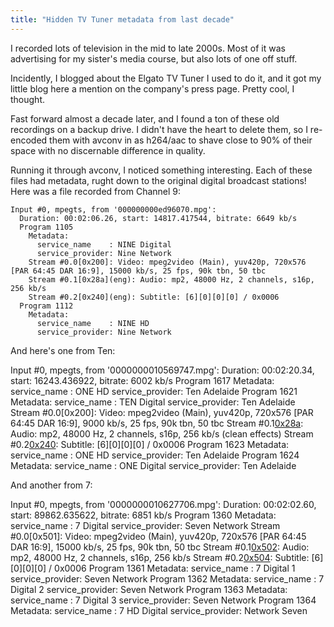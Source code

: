 ```yaml
---
title: "Hidden TV Tuner metadata from last decade"
---
```

I recorded lots of television in the mid to late 2000s. Most of it was advertising for my sister's media course, but also lots of one off stuff.

Incidently, I blogged about the Elgato TV Tuner I used to do it, and it got my little blog here a mention on the company's press page. Pretty cool, I thought.

Fast forward almost a decade later, and I found a ton of these old recordings on a backup drive. I didn't have the heart to delete them, so I re-encoded them with avconv in as h264/aac to shave close to 90% of their space with no discernable difference in quality.

Running it through avconv, I noticed something interesting. Each of these files had metadata, rught down to the original digital broadcast stations! Here was a file recorded from Channel 9:

    Input #0, mpegts, from '000000000ed96070.mpg':
      Duration: 00:02:06.26, start: 14817.417544, bitrate: 6649 kb/s
      Program 1105 
        Metadata:
          service_name    : NINE Digital
          service_provider: Nine Network
        Stream #0.0[0x200]: Video: mpeg2video (Main), yuv420p, 720x576 [PAR 64:45 DAR 16:9], 15000 kb/s, 25 fps, 90k tbn, 50 tbc
        Stream #0.1[0x28a](eng): Audio: mp2, 48000 Hz, 2 channels, s16p, 256 kb/s
        Stream #0.2[0x240](eng): Subtitle: [6][0][0][0] / 0x0006
      Program 1112 
        Metadata:
          service_name    : NINE HD
          service_provider: Nine Network

And here's one from Ten:

Input #0, mpegts, from '0000000010569747.mpg':
  Duration: 00:02:20.34, start: 16243.436922, bitrate: 6002 kb/s
  Program 1617 
    Metadata:
      service_name    : ONE HD
      service_provider: Ten Adelaide
  Program 1621 
    Metadata:
      service_name    : TEN Digital
      service_provider: Ten Adelaide
    Stream #0.0[0x200]: Video: mpeg2video (Main), yuv420p, 720x576 [PAR 64:45 DAR 16:9], 9000 kb/s, 25 fps, 90k tbn, 50 tbc
    Stream #0.1[0x28a](eng): Audio: mp2, 48000 Hz, 2 channels, s16p, 256 kb/s (clean effects)
    Stream #0.2[0x240](eng): Subtitle: [6][0][0][0] / 0x0006
  Program 1623 
    Metadata:
      service_name    : ONE HD
      service_provider: Ten Adelaide
  Program 1624 
    Metadata:
      service_name    : ONE Digital
      service_provider: Ten Adelaide

And another from 7:

Input #0, mpegts, from '0000000010627706.mpg':
  Duration: 00:02:02.60, start: 89862.635622, bitrate: 6851 kb/s
  Program 1360 
    Metadata:
      service_name    : 7 Digital
      service_provider: Seven Network
    Stream #0.0[0x501]: Video: mpeg2video (Main), yuv420p, 720x576 [PAR 64:45 DAR 16:9], 15000 kb/s, 25 fps, 90k tbn, 50 tbc
    Stream #0.1[0x502](eng): Audio: mp2, 48000 Hz, 2 channels, s16p, 256 kb/s
    Stream #0.2[0x504](eng): Subtitle: [6][0][0][0] / 0x0006
  Program 1361 
    Metadata:
      service_name    : 7 Digital 1
      service_provider: Seven Network
  Program 1362 
    Metadata:
      service_name    : 7 Digital 2
      service_provider: Seven Network
  Program 1363 
    Metadata:
      service_name    : 7 Digital 3
      service_provider: Seven Network
  Program 1364 
    Metadata:
      service_name    : 7 HD Digital
      service_provider: Network Seven


